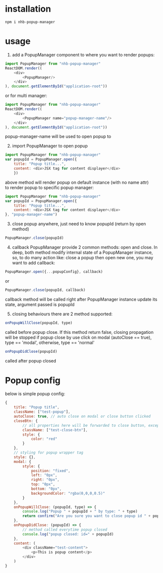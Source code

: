 # installation
``` shell
npm i nhb-popup-manager
```

# usage
1. add a PopupManager component to where you want to render popups: <br/>
``` javascript
import PopupManager from "nhb-popup-manager"
ReactDOM.render((
    <div>
        <PopupManager/>
    </div>
), document.getElementById("application-root"))
```

or for multi manager:
``` javascript
import PopupManager from "nhb-popup-manager"
ReactDOM.render((
    <div>
        <PopupManager name="popup-manager-name"/>
    </div>
), document.getElementById("application-root"))
```
popup-manager-name will be used to open popup to

2. import PopupManager to open popup <br/>
``` javascript
import PopupManager from "nhb-popup-manager"
var popupId = PopupManager.open({
    title: "Popup title...",
    content: <div>JSX tag for content displayer</div>
    })
```
above method will render popup on default instance (with no name attr) <br/>
to render popup to specific popup manager:
``` javascript
import PopupManager from "nhb-popup-manager"
var popupId = PopupManager.open({
    title: "Popup title...",
    content: <div>JSX tag for content displayer</div>
}, "popup-manager-name")
```

3. close popup anywhere, just need to know popupId (return by open method)<br/>
``` javascript
PopupManager.close(popupId)
```

4. callback
PopupManager provide 2 common methods: open and close. In deep, both method modify internal state of a PopupManager instance, so, to do many action like: close a popup then open new one, you may want to add callback:
``` javascript
PopupManager.open({...popupConfig}, callback)
```
or
``` javascript
PopupManager.close(popupId, callback)
```

callback method will be called right after PopupManager instance update its state, argument passed is popupId

5. closing behaviours
there are 2 method supported:
``` javascript
onPopupWillClose(popupId, type)
```
called before popup close. If this method return false, closing propagation will be stopped
if popup close by use click on modal (autoClose == true), type == 'modal', otherwise, type == 'normal'

``` javascript
onPopupDidClose(popupId)
```
called after popup closed

# Popup config
below is simple popup config:
``` javascript
{
    title: "Popup title",
    className: ["test-popup"],
    autoClose: true, // auto close on modal or close button clicked
    closeBtn: {
        // all properties here will be forwarded to close button, except onClick
        className: ["test-close-btn"],
        style: {
            color: "red"
        }
    },
    // styling for popup wrapper tag
    style: {},
    modal: {
        style: {
            position: "fixed",
            left: "0px",
            right: "0px",
            top: "0px",
            bottom: "0px",
            backgroundColor: "rgba(0,0,0,0.5)"
        }
    },
    onPopupWillClose: (popupId, type) => {
        console.log("Popup " + popupId + " by type: " + type)
        return confirm("Are you sure you want to close popup id " + popupId + "?"); // true to continue close propagation, false to prevent popup closing
    },
    onPopupDidClose: (popupId) => {
        // method called everytime popup closed
        console.log("popup closed: id=" + popupId)
    },
    content: (
        <div className="test-content">
            <p>This is popup content</p>
        </div>
    )
}
```
